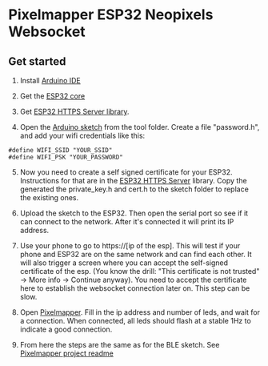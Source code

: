 # Pixelmapper ESP32 Neopixels Websocket

## Get started

1. Install [Arduino IDE](https://www.arduino.cc/en/software)  
2. Get the [ESP32 core](https://randomnerdtutorials.com/installing-the-esp32-board-in-arduino-ide-windows-instructions/) 
3. Get [ESP32 HTTPS Server library](https://github.com/fhessel/esp32_https_server#arduino-ide).

4. Open the [Arduino sketch](https://github.com/yorenschriever/PixelMapper/tree/master/tools/pixelmapper_esp32_neopixels) from the tool folder. Create a file "password.h", and add your wifi credentials like this:

```
#define WIFI_SSID "YOUR_SSID"
#define WIFI_PSK "YOUR_PASSWORD"
```

5. Now you need to create a self signed certificate for your ESP32. Instructions for that are in the [ESP32 HTTPS Server](https://github.com/fhessel/esp32_https_server) library. Copy the generated the private_key.h and cert.h to the sketch folder to replace the existing ones.

6. Upload the sketch to the ESP32. Then open the serial port so see if it can connect to the network. After it's connected it will print its IP address. 

7. Use your phone to go to https://[ip of the esp]. This will test if your phone and ESP32 are on the same network and can find each other. It will also trigger a screen where you can accept the self-signed certificate of the esp. (You know the drill: "This certificate is not trusted" -> More info -> Continue anyway). You need to accept the certificate here to establish the websocket connection later on. This step can be slow.

8. Open [Pixelmapper](https://yorenschriever.github.io/pixelmapper/). Fill in the ip address and number of leds, and wait for a connection. When connected, all leds 
should flash at a stable 1Hz to indicate a good connection.

9. From here the steps are the same as for the BLE sketch. See [Pixelmapper project readme](https://github.com/yorenschriever/PixelMapper/tree/master/)


